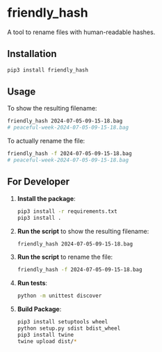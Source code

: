 # friendly_hash

A tool to rename files with human-readable hashes.

## Installation

```sh
pip3 install friendly_hash
```

## Usage

To show the resulting filename:
```sh
friendly_hash 2024-07-05-09-15-18.bag
# peaceful-week-2024-07-05-09-15-18.bag
```

To actually rename the file:
```sh
friendly_hash -f 2024-07-05-09-15-18.bag
# peaceful-week-2024-07-05-09-15-18.bag
```

## For Developer

1. **Install the package**:
    ```sh
    pip3 install -r requirements.txt
    pip3 install .
    ```
2. **Run the script** to show the resulting filename:
    ```sh
    friendly_hash 2024-07-05-09-15-18.bag
    ```
3. **Run the script** to rename the file:
    ```sh
    friendly_hash -f 2024-07-05-09-15-18.bag
    ```

4. **Run tests**:
    ```sh
    python -m unittest discover
    ```
 5. **Build Package**:
    ```sh
    pip3 install setuptools wheel
    python setup.py sdist bdist_wheel
    pip3 install twine
    twine upload dist/*
    ```

